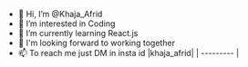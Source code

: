- 👋 Hi, I’m @Khaja_Afrid
- 👀 I’m interested in Coding
- 🌱 I’m currently learning React.js
- 💞️ I'm looking forward to working together 
- 📫 To reach me just DM in insta id 
  |khaja_afrid|
  | --------- |
<!---
khajaafrid/khajaafrid is a ✨ special ✨ repository because its `README.md` (this file) appears on your GitHub profile.
You can click the Preview link to take a look at your changes.
--->
